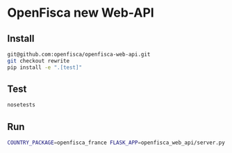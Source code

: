 # OpenFisca new Web-API

## Install

```sh
git@github.com:openfisca/openfisca-web-api.git
git checkout rewrite
pip install -e ".[test]"
```

## Test

```sh
nosetests
```

## Run

```sh
COUNTRY_PACKAGE=openfisca_france FLASK_APP=openfisca_web_api/server.py flask run
```
